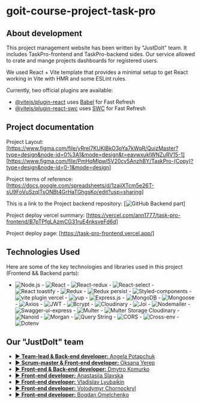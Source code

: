 # goit-course-project-task-pro

## About development

This project management website has been written by "JustDoIt" team. It includes TaskPro-frontend and TaskPro-backend sides. Our service allowed to crate and mange projects dashboards for registered users.

We used React + Vite template that provides a minimal setup to get React working in Vite with HMR and some ESLint rules.

Currently, two official plugins are available:

- [@vitejs/plugin-react](https://github.com/vitejs/vite-plugin-react/blob/main/packages/plugin-react/README.md) uses [Babel](https://babeljs.io/) for Fast Refresh
- [@vitejs/plugin-react-swc](https://github.com/vitejs/vite-plugin-react-swc) uses [SWC](https://swc.rs/) for Fast Refresh

## Project documentation

Project Layout: [https://www.figma.com/file/yRrel7KUKlBkO3pYa7kWqR/QuizMaster?type=design&node-id=0%3A1&mode=design&t=eavwxuklWNZuRV15-1]
[https://www.figma.com/file/PmHqMIpwl5V20cv5AnzhBY/TaskPro-(Copy)?type=design&node-id=0-1&mode=design]

Project terms of reference: [https://docs.google.com/spreadsheets/d/1zaiiXTcm5e26T-sU9FoVuSzqlTsONBt4GrHaTGhgsKo/edit?usp=sharing]

This is a link to the Project backend repository: [![GitHub Backend part](https://github.com/ann1777/TaskPro-backend)]

Project deploy vercel summary: [https://vercel.com/ann1777/task-pro-frontend/B7pTPfgLAzmCG31ruE4nksveFd6d]

Project deploy page: [https://task-pro-frontend.vercel.app/]

## Technologies Used

Here are some of the key technologies and libraries used in this project (Frontend && Backend parts):

- ![Node.js](https://img.shields.io/badge/Node.js-18.16.0-green) - ![React](https://img.shields.io/badge/React-18.4.0-blue) - ![React-redux](https://img.shields.io/badge/React--redux-8.1.0-lightgreen) - ![React-select](https://img.shields.io/badge/React--select-5.7.4-blue) - ![React toastify](https://img.shields.io/badge/React--toastify-9.1.3-lightgreen) - ![Redux](https://img.shields.io/badge/Redux-4.2.1-green) - ![Redux persist](https://img.shields.io/badge/Redux--persist-6.0.0-blue) - ![Styled-components](https://img.shields.io/badge/Styled--components-6.0.7-lightgreen) - ![vite plugin vercel](https://img.shields.io/badge/vite--plugin--vercel-5.7.4-blue) - ![yup](https://img.shields.io/badge/Yup-1.2.0-lightgreen) - ![Express.js](https://img.shields.io/badge/Express.js-4.18.0-blue) - ![MongoDB](https://img.shields.io/badge/MongoDB-4.4.0-lightgreen) - ![Mongoose](https://img.shields.io/badge/Mongoose-7.4.0-orange) - ![Axios](https://img.shields.io/badge/Axios-1.5.0-red) - ![JWT](https://img.shields.io/badge/JSON%20Web%20Token-9.0.0-yellow) - ![Bcrypt](https://img.shields.io/badge/Bcrypt-5.1.0-purple) - ![Cloudinary](https://img.shields.io/badge/Cloudinary-1.8.0-brightgreen) - ![Joi](https://img.shields.io/badge/Joi-17.9.0-lightblue) - ![Nodemailer](https://img.shields.io/badge/Nodemailer-6.9.0-mediumorchid) - ![Swagger-ui-express](https://img.shields.io/badge/Swagger%20UI-5.0.0-maroon) - ![Multer](https://img.shields.io/badge/Multer-1.4.5--lts.1-teal) - ![Multer Storage Cloudinary](https://img.shields.io/badge/Multer%20Storage%20Cloudinary-4.0.0-navy) - ![Nanoid](https://img.shields.io/badge/Nanoid-4.0.2-orange) - ![Morgan](https://img.shields.io/badge/Morgan-1.10.0-moccasin) - ![Query String](https://img.shields.io/badge/Query%20String-8.1.0-turquoise) - ![CORS](https://img.shields.io/badge/CORS-2.8.5-indigo) - ![Cross-env](https://img.shields.io/badge/Cross--env-7.0.3-palevioletred) - ![Dotenv](https://img.shields.io/badge/Dotenv-16.3.0-skyblue)

## Our "JustDoIt" team

- [▶️ **Team-lead & Back-end developer:** Angela Potapchuk](https://www.linkedin.com/in/angela-potapchuk/)
- [▶️ **Scrum-master & Front-end developer:** Oksana Yerep](https://www.linkedin.com/in/oksana-yerep/)
- [▶️ **Front-end & Back-end developer:** Dmytro Komurko](https://www.linkedin.com/in/dmytro-komurko-5075a8194)
- [▶️ **Front-end developer:** Anastasiia Slavska](https://www.linkedin.com/in/anastasiia-slavska/)
- [▶️ **Front-end developer:** Vladislav Lyubaikin](https://www.linkedin.com/in/vladislav-lyubaikin/)
- [▶️ **Front-end developer:** Volodymyr Chornockryl](https://www.linkedin.com/in/volodymyr-chornockryl/)
- [▶️ **Front-end developer:** Bogdan Omelchenko](https://www.linkedin.com/in/comeandsee/)
